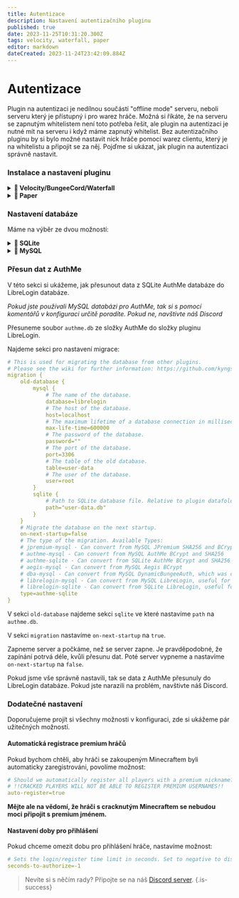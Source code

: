 ```yaml
---
title: Autentizace
description: Nastavení autentizačního pluginu
published: true
date: 2023-11-25T10:31:20.300Z
tags: velocity, waterfall, paper
editor: markdown
dateCreated: 2023-11-24T23:42:09.884Z
---
```


# Autentizace

Plugin na autentizaci je nedílnou součástí "offline mode" serveru, neboli serveru který je přístupný i pro warez hráče.
Možná si říkáte, že na serveru se zapnutým whitelistem není toto potřeba řešit, ale plugin na autentizaci je nutné mít na serveru i když máme zapnutý whitelist. Bez autentizačního pluginu by si bylo možné nastavit nick hráče pomocí warez clientu, který je na whitelistu a připojit se za něj. 
Pojďme si ukázat, jak plugin na autentizaci správně nastavit.

### Instalace a nastavení pluginu

<details>

<summary><b>🚀 Velocity/BungeeCord/Waterfall</b></summary>

Stáhneme si plugin z [Modrinthu] a přesuneme ho do složky plugins. Následně restartujeme server. Ve složce plugins se vytvoří složka `librelogin`.

V ní otevřeme soubor `config.conf` a začneme s konfigurací:

Najdeme sekci:
```yaml
# The authentication servers/worlds, players should be sent to, when not authenticated. On Paper, players will be spawned on the world spawn. THIS SERVERS MUST BE REGISTERED IN THE PROXY CONFIG. IN CASE OF PAPER, THE WORLDS MUST EXIST.
limbo=[
    limbo0,
    limbo1
]
```

Do této sekce vložíme server, na kterém se hráči budou přihlašovat.

**Je nutné, abychom měli vyhrazený server pro přihlašování!**

**TIP:** *Doporučujeme použít odlehčenou verzi serveru jako např. [NanoLimbo]*

Pokud bychom měli server s jménem `auth`, tak tuto sekci upravíme takto:
```yaml
# The authentication servers/worlds, players should be sent to, when not authenticated. On Paper, players will be spawned on the world spawn. THIS SERVERS MUST BE REGISTERED IN THE PROXY CONFIG. IN CASE OF PAPER, THE WORLDS MUST EXIST.
limbo=[
    auth
]
```

Pokračujeme dál a najdeme sekci:
```yaml
# !!WHEN USING PAPER, PUT ALL WORLDS UNDER "root"!!
# On Paper, players will be spawned on the world spawn.
# 
# The servers/worlds player should be sent to when they are authenticated. THE SERVERS MUST BE REGISTERED IN THE PROXY CONFIG. IN CASE OF PAPER, THE WORLDS MUST EXIST.
# The configuration allows configuring forced hosts; the servers/worlds in "root" are used when players do not connect from a forced host. Use § instead of dots.
# See: https://github.com/kyngs/LibrePremium/wiki/Configuring-Servers
pass-through {
    root=[
        lobby1,
        lobby0
    ]
}
```
Do této sekce vložíme server, na který hráči budou přesměrováni po úspěšném přihlášení.

**Tento server nesmí být stejný jako server pro přihlašování!**

Pokud bychom chtěli aby hráči po přihlášení byli posláni na server `lobby`, tak tuto sekci upravíme takto:
```yaml
# !!WHEN USING PAPER, PUT ALL WORLDS UNDER "root"!!
# On Paper, players will be spawned on the world spawn.
# 
# The servers/worlds player should be sent to when they are authenticated. THE SERVERS MUST BE REGISTERED IN THE PROXY CONFIG. IN CASE OF PAPER, THE WORLDS MUST EXIST.
# The configuration allows configuring forced hosts; the servers/worlds in "root" are used when players do not connect from a forced host. Use § instead of dots.
# See: https://github.com/kyngs/LibrePremium/wiki/Configuring-Servers
pass-through {
    root=[
        lobby
    ]
}
```

Pokračujeme dále na [nastavení databáze](#nastavení-databáze).

</details>

<details>

<summary><b>📜 Paper</b></summary>

#### Vytvoření přihlašovacího světu

Stáhneme si plugin [MultiVerse Core] a přesuneme ho do složky plugins.

Zapneme server a vytvoříme si nový svět kde se budou hráči přihlašovat.
Příklad vytvoření světa s názvem `auth`:

```text
/mv create auth normal
```

Svět si upravíme podle gusta, hráči se spawnou na spawnu světa.

**TIP:** *Spawn světa můžeme nastavit pomocí příkazu `/setworldspawn`*

#### Instalace a konfigurace pluginu

Stáhneme si plugin z [Modrinthu] a přesuneme ho do složky plugins. Následně restartujeme server. Ve složce plugins se vytvoří složka `LibreLogin`.

V ní otevřeme soubor `config.conf` a začneme s konfigurací:

Najdeme sekci:
```yaml
# The authentication servers/worlds, players should be sent to, when not authenticated. On Paper, players will be spawned on the world spawn. THIS SERVERS MUST BE REGISTERED IN THE PROXY CONFIG. IN CASE OF PAPER, THE WORLDS MUST EXIST.
limbo=[
    limbo0,
    limbo1
]
```

Do této sekce vložíme svět, ve kterém se hráči budou přihlašovat.

**Je nutné, abychom měli vyhrazený svět pro přihlašování!**

Pokud bychom chtěli použít svět s názvem `auth` který jsme vytvořili v předchhozím kroku, tak tuto sekci upravíme takto:
```yaml
# The authentication servers/worlds, players should be sent to, when not authenticated. On Paper, players will be spawned on the world spawn. THIS SERVERS MUST BE REGISTERED IN THE PROXY CONFIG. IN CASE OF PAPER, THE WORLDS MUST EXIST.
limbo=[
    auth
]
```

Pokračujeme dál a najdeme sekci:
```yaml
# !!WHEN USING PAPER, PUT ALL WORLDS UNDER "root"!!
# On Paper, players will be spawned on the world spawn.
# 
# The servers/worlds player should be sent to when they are authenticated. THE SERVERS MUST BE REGISTERED IN THE PROXY CONFIG. IN CASE OF PAPER, THE WORLDS MUST EXIST.
# The configuration allows configuring forced hosts; the servers/worlds in "root" are used when players do not connect from a forced host. Use § instead of dots.
# See: https://github.com/kyngs/LibrePremium/wiki/Configuring-Servers
pass-through {
    root=[
        lobby1,
        lobby0
    ]
}
```
Do této sekce vložíme svět, ve kterém se hráči spawnou po úspěšném přihlášení.

**Tento svět nesmí být stejný jako svět pro přihlašování!**

Pokud bychom chtěli aby se hráči po přihlášení spawnuli ve světě `world`, tak tuto sekci upravíme takto:
```yaml
# !!WHEN USING PAPER, PUT ALL WORLDS UNDER "root"!!
# On Paper, players will be spawned on the world spawn.
# 
# The servers/worlds player should be sent to when they are authenticated. THE SERVERS MUST BE REGISTERED IN THE PROXY CONFIG. IN CASE OF PAPER, THE WORLDS MUST EXIST.
# The configuration allows configuring forced hosts; the servers/worlds in "root" are used when players do not connect from a forced host. Use § instead of dots.
# See: https://github.com/kyngs/LibrePremium/wiki/Configuring-Servers
pass-through {
    root=[
        world
    ]
}
```

Pokud bychom chtěli, aby se hráči po přihlášení objevili na stejném místě jako ze kterého se odpojili, tak najdeme možnost:
```yaml
# Should we remember the last server/world a player was on? This is not recommended for large networks.
remember-last-server=false
```

A nastavíme ji na `true`:
```yaml
# Should we remember the last server/world a player was on? This is not recommended for large networks.
remember-last-server=true
```

Pokračujeme dále na [nastavení databáze](#nastavení-databáze).

</details>

### Nastavení databáze
Máme na výběr ze dvou možností:

<details>

<summary><b>📁 SQLite</b></summary>

Pokud zvolíme tuto možnost, tak se data hráčů budou ukládat do souboru `user-data.db` ve složce pluginu.
Jelikož je toto defaultní možnost, nemusíme nic nastavovat.

Pokud jsme předtím používali AuthMe, tak je nutné přesunout data, pokračujme dále na [přesun dat](#přesun-dat-z-authme).

</details>

<details>

<summary><b>📁 MySQL</b></summary>

Pokud zvolíme tuto možnost, tak se data hráčů budou ukládat do externí MySQL databáze.

Najdeme sekci pro nastavení MySQL databáze a vyplníme ji:
```yaml
database {
  properties {
    mysql {
      # Název databáze.
      database = librelogin
      # IP databázového serveru.
      host = localhost
      # Maximální doba životnosti připojení k databázi v milisekundách. Pokud nevíte, co děláte, nedotýkejte se této hodnoty.
      max-life-time = 600000
      # Heslo k databázi.
      password = ""
      # Port databázového serveru.
      port = 3306
      # Uživatel databáze.
      user = root
    }
  }
}
```


</details>

### Přesun dat z AuthMe

V této sekci si ukážeme, jak přesunout data z SQLite AuthMe databáze do LibreLogin databáze.

*Pokud jste používali MySQL databázi pro AuthMe, tak si s pomocí komentářů v konfiguraci určitě poradíte. Pokud ne, navštivte náš Discord*

Přesuneme soubor `authme.db` ze složky AuthMe do složky pluginu LibreLogin.

Najdeme sekci pro nastavení migrace:
```yaml
# This is used for migrating the database from other plugins.
# Please see the wiki for further information: https://github.com/kyngs/LibreLogin/wiki/Database-Migration
migration {
    old-database {
        mysql {
            # The name of the database.
            database=librelogin
            # The host of the database.
            host=localhost
            # The maximum lifetime of a database connection in milliseconds. Don't touch this if you don't know what you're doing.
            max-life-time=600000
            # The password of the database.
            password=""
            # The port of the database.
            port=3306
            # The table of the old database.
            table=user-data
            # The user of the database.
            user=root
        }
        sqlite {
            # Path to SQLite database file. Relative to plugin datafolder.
            path="user-data.db"
        }
    }
    # Migrate the database on the next startup.
    on-next-startup=false
    # The type of the migration. Available Types:
    # jpremium-mysql - Can convert from MySQL JPremium SHA256 and BCrypt
    # authme-mysql - Can convert from MySQL AuthMe BCrypt and SHA256
    # authme-sqlite - Can convert from SQLite AuthMe BCrypt and SHA256
    # aegis-mysql - Can convert from MySQL Aegis BCrypt
    # dba-mysql - Can convert from MySQL DynamicBungeeAuth, which was configured to use SHA-512
    # librelogin-mysql - Can convert from MySQL LibreLogin, useful for migrating to a different database
    # librelogin-sqlite - Can convert from SQLite LibreLogin, useful for migrating to a different database
    type=authme-sqlite
}
```

V sekci `old-database` najdeme sekci `sqlite` ve které nastavíme `path` na `authme.db`.

V sekci `migration` nastavíme `on-next-startup` na `true`.

Zapneme server a počkáme, než se server zapne. Je pravděpodobné, že zapínání potrvá déle, kvůli přesunu dat. Poté server vypneme a nastavíme `on-next-startup` na `false`.

Pokud jsme vše správně nastavili, tak se data z AuthMe přesunuly do LibreLogin databáze. Pokud jste narazili na problém, navštivte náš Discord.

### Dodatečné nastavení

Doporučujeme projít si všechny možnosti v konfiguraci, zde si ukážeme pár užitečných možností.

#### Automatická registrace premium hráčů
Pokud bychom chtěli, aby hráči se zakoupeným Minecraftem byli automaticky zaregistrováni, povolíme možnost:
```yaml
# Should we automatically register all players with a premium nickname?
# !!CRACKED PLAYERS WILL NOT BE ABLE TO REGISTER PREMIUM USERNAMES!!
auto-register=true
```
**Mějte ale na vědomí, že hráči s cracknutým Minecraftem se nebudou moci připojit s premium jménem.**

#### Nastavení doby pro přihlášení
Pokud chceme omezit dobu pro přihlášení hráče, nastavíme možnost:
```yaml
# Sets the login/register time limit in seconds. Set to negative to disable.
seconds-to-authorize=-1
```

> Nevíte si s něčím rady? Připojte se na náš [Discord server](https://discord.mcnavody.eu/).
{.is-success}


[Modrinthu]: https://modrinth.com/plugin/libre-login/

[NanoLimbo]: https://www.spigotmc.org/resources/nanolimbo-1-7-1-19.86198/

[MultiVerse Core]: https://ci.onarandombox.com/job/Multiverse-Core/

